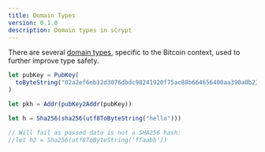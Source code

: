```yaml
---
title: Domain Types
version: 0.1.0
description: Domain types in sCrypt
---
```


There are several [domain types](https://scrypt.io/scrypt-ts/getting-started/how-to-write-a-contract#domain-types), specific to the Bitcoin context, used to further improve type safety.

```ts
let pubKey = PubKey(
  toByteString("02a2ef6eb12d3076dbdc98241920f75ac88b664656400aa390a0b236ea1eb6ec0b")
)

let pkh = Addr(pubKey2Addr(pubKey))

let h = Sha256(sha256(utf8ToByteString("hello")))

// Will fail as passed data is not a SHA256 hash:
//let h2 = Sha256(utf8ToByteString('ffaabb'))
```

